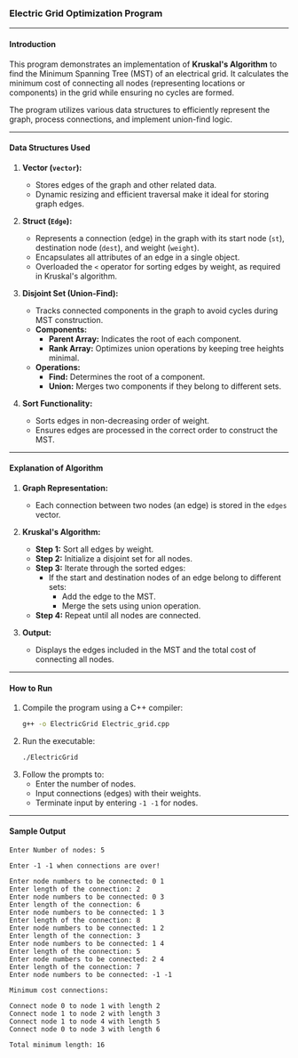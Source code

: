 ### Electric Grid Optimization Program

---

#### **Introduction**
This program demonstrates an implementation of **Kruskal's Algorithm** to find the Minimum Spanning Tree (MST) of an electrical grid. It calculates the minimum cost of connecting all nodes (representing locations or components) in the grid while ensuring no cycles are formed.

The program utilizes various data structures to efficiently represent the graph, process connections, and implement union-find logic.

---

#### **Data Structures Used**

1. **Vector (`vector`):**
     - Stores edges of the graph and other related data.
     - Dynamic resizing and efficient traversal make it ideal for storing graph edges.

2. **Struct (`Edge`):**
     - Represents a connection (edge) in the graph with its start node (`st`), destination node (`dest`), and weight (`weight`).
     - Encapsulates all attributes of an edge in a single object.
     - Overloaded the `<` operator for sorting edges by weight, as required in Kruskal's algorithm.

3. **Disjoint Set (Union-Find):**
     - Tracks connected components in the graph to avoid cycles during MST construction.
   - **Components:**
     - **Parent Array:** Indicates the root of each component.
     - **Rank Array:** Optimizes union operations by keeping tree heights minimal.
   - **Operations:**
     - **Find:** Determines the root of a component.
     - **Union:** Merges two components if they belong to different sets.

4. **Sort Functionality:**
     - Sorts edges in non-decreasing order of weight.
     - Ensures edges are processed in the correct order to construct the MST.

---

#### **Explanation of Algorithm**

1. **Graph Representation:**
   - Each connection between two nodes (an edge) is stored in the `edges` vector.

2. **Kruskal's Algorithm:**
   - **Step 1:** Sort all edges by weight.
   - **Step 2:** Initialize a disjoint set for all nodes.
   - **Step 3:** Iterate through the sorted edges:
     - If the start and destination nodes of an edge belong to different sets:
       - Add the edge to the MST.
       - Merge the sets using union operation.
   - **Step 4:** Repeat until all nodes are connected.

3. **Output:**
   - Displays the edges included in the MST and the total cost of connecting all nodes.

---

#### **How to Run**

1. Compile the program using a C++ compiler:
   ```bash
   g++ -o ElectricGrid Electric_grid.cpp
   ```
2. Run the executable:
   ```bash
   ./ElectricGrid
   ```
3. Follow the prompts to:
   - Enter the number of nodes.
   - Input connections (edges) with their weights.
   - Terminate input by entering `-1 -1` for nodes.

---

#### **Sample Output**

```
Enter Number of nodes: 5

Enter -1 -1 when connections are over!

Enter node numbers to be connected: 0 1
Enter length of the connection: 2
Enter node numbers to be connected: 0 3
Enter length of the connection: 6
Enter node numbers to be connected: 1 3
Enter length of the connection: 8
Enter node numbers to be connected: 1 2
Enter length of the connection: 3
Enter node numbers to be connected: 1 4
Enter length of the connection: 5
Enter node numbers to be connected: 2 4
Enter length of the connection: 7
Enter node numbers to be connected: -1 -1

Minimum cost connections:

Connect node 0 to node 1 with length 2
Connect node 1 to node 2 with length 3
Connect node 1 to node 4 with length 5
Connect node 0 to node 3 with length 6

Total minimum length: 16
```
